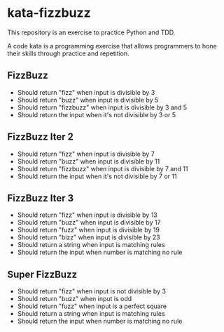 # kata-fizzbuzz

This repository is an exercise to practice Python and TDD.

A code kata is a programming exercise that allows programmers to hone their skills through practice and repetition.

## **FizzBuzz**

- Should return "fizz" when input is divisible by 3
- Should return "buzz" when input is divisible by 5
- Should return "fizzbuzz" when input is divisible by 3 and 5
- Should return the input when it's not divisible by 3 or 5 

## **FizzBuzz Iter 2**

- Should return "fizz" when input is divisible by 7
- Should return "buzz" when input is divisible by 11
- Should return "fizzbuzz" when input is divisible by 7 and 11
- Should return the input when it's not divisible by 7 or 11 

## **FizzBuzz Iter 3**

- Should return "fizz" when input is divisible by 13
- Should return "buzz" when input is divisible by 17
- Should return "fuzz" when input is divisible by 19
- Should return "bizz" when input is divisible by 23
- Should return a string when input is matching rules 
- Should return the input when number is matching no rule

## **Super FizzBuzz**

- Should return "fizz" when input is not divisible by 3
- Should return "buzz" when input is odd
- Should return "fuzz" when input is a perfect square
- Should return a string when input is matching rules 
- Should return the input when number is matching no rule